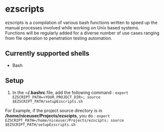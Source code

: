 # ezscripts
ezscripts is a compilation of various bash functions written to speed up the manual processes involved while working on Unix based systems. Functions will be regularly added for a diverse number of use cases ranging from file operation to penetration testing automation.

## Currently supported shells
+ Bash

## Setup
1. In the **~/.bashrc** file, add the following command :
`export EZSCRIPT_PATH=<YOUR_PROJECT_DIR>; source $EZSCRIPT_PATH/setupEzscripts.sh`

For Example, if the project source directory is in **/home/niceuser/Projects/ezscipts**, you do :
`export EZSCRIPT_PATH=/home/niceuser/Projects/ezscipts; source $EZSCRIPT_PATH/setupEzscripts.sh`
